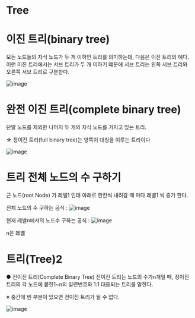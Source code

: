 # Tree
# 이진 트리(binary tree)
모든 노드들의 자식 노드가 두 개 이하인 트리를 의미하는데, 다음은 이진 트리의 예다. 이런 이진 트리에서는 서브 트리가 두 개 이하기 떄문에 서브 트리는 왼쪽 서브 트리와 오른쪽 서브 트리로 구분한다.

![image](https://user-images.githubusercontent.com/126844596/227129551-8d022eb3-8105-45d4-988a-17fc2f3f1dd3.png)

# 완전 이진 트리(complete binary tree)
단말 노드를 제외한 나머지 두 개의 자식 노드를 가지고 있는 트리.

☆ 정이진 트리(full binary tree)는 양쪽이 대칭을 이루는 트리이다

![image](https://user-images.githubusercontent.com/126844596/227129940-9ca55e50-d372-4cd5-ac52-9288755735e5.png)

# 트리 전체 노드의 수 구하기
근 노드(root Node) 가 레벨1 인데 아래로 한칸씩 내려갈 때 마다 레벨1 씩 증가 한다.

전체 노드의 수 구하는 공식 : ![image](https://user-images.githubusercontent.com/126844596/227131335-870f8642-035c-4110-a105-b5907f44f960.png)

현재 레벨n에서의 노드수 구하는 공식 : ![image](https://user-images.githubusercontent.com/126844596/227132864-fecd2373-76ee-4cfc-b2c8-b9c987536f7d.png)

n은 레벨

# 트리(Tree)2
● 전이진 트리(Complete Binary Tree)
전이진 트리는 노드의 수가n개일 때, 정이진 트리의 각 노드에 붙힌1~n의 일련번호와 1:1 대응되는 트리를 말한다.

※ 중간에 빈 부분이 있으면 전이진 트리가 될 수 없다.

![image](https://user-images.githubusercontent.com/126844596/227134706-bc702a03-5192-412e-9ad4-afe2153a47cc.png)
